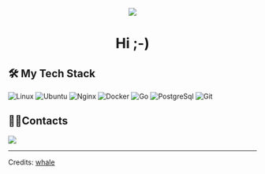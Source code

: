 <p align="center">
<img src="https://github.com/l12a03t2y0s2h2/l12a03t2y0s2h2/assets/98264979/a55445fb-bf6f-452e-b4a0-50cd55d166f1" style="max-width:100%;">
</p>

<h1 align="center">Hi ;-)</h1>

<h2 align="left">🛠 My Tech Stack</h2>

![Linux](https://github.com/l12a03t2y0s2h2/l12a03t2y0s2h2/assets/98264979/d554b27d-3e5f-4e88-bedd-6b2ee41cd0cf)
![Ubuntu](https://user-images.githubusercontent.com/21006294/128007021-d1eeb0ae-2448-4236-b683-7c2477b85c5b.png)
![Nginx](https://user-images.githubusercontent.com/21006294/128007021-d1eeb0ae-2448-4236-b683-7c2477b85c5b.png)
![Docker](https://user-images.githubusercontent.com/21006294/123513616-c0062a00-d696-11eb-9f82-400564b40d0d.png)
![Go](https://github.com/l12a03t2y0s2h2/l12a03t2y0s2h2/assets/98264979/762d1e33-0910-490f-88c9-316d9899228a)
![PostgreSql](https://user-images.githubusercontent.com/21006294/123513616-c0062a00-d696-11eb-9f82-400564b40d0d.png)
![Git](https://github.com/l12a03t2y0s2h2/l12a03t2y0s2h2/assets/98264979/d8eebf29-655c-43c3-9a44-b0181182765e)

<h2 align="left">🤝🏻Contacts</h2>

<a href="mailto:artlock1318@gmail.com"><img src="https://user-images.githubusercontent.com/21006294/123512240-0bb4d580-d68f-11eb-857b-76025c89d2cf.png"/></a>

-----
Credits: [whale](https://github.com/l12a03t2y0s2h2)
